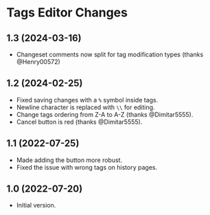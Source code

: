 # Tags Editor Changes

## 1.3 (2024-03-16)

* Changeset comments now split for tag modification types (thanks @Henry00572)

## 1.2 (2024-02-25)

* Fixed saving changes with a `%` symbol inside tags.
* Newline character is replaced with `\\` for editing.
* Change tags ordering from Z-A to A-Z (thanks @Dimitar5555).
* Cancel button is red (thanks @Dimitar5555).

## 1.1 (2022-07-25)

* Made adding the button more robust.
* Fixed the issue with wrong tags on history pages.

## 1.0 (2022-07-20)

* Initial version.
